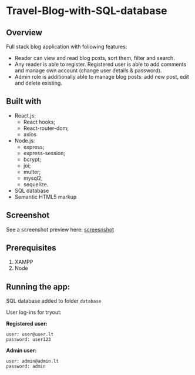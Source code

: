 # Travel-Blog-with-SQL-database

## Overview
Full stack blog application with following features:
- Reader can view and read blog posts, sort them, filter and search.
- Any reader is able to register. Registered user is able to add comments and manage own account (change user details & password).
- Admin role is additionally able to manage blog posts: add new post, edit and delete existing.

## Built with
- React.js:
    - React hooks;
    - React-router-dom;
    - axios
- Node.js: 
    - express;
    - express-session;
    - bcrypt;
    - joi;
    - multer;
    - mysql2;
    - sequelize.
- SQL database
- Semantic HTML5 markup

## Screenshot 

See a screenshot preview here: [screesnshot](https://github.com/ejuociene/Travel-Blog-with-SQL-database/blob/master/Screenshot%202022-09-13%20173915.png)

## Prerequisites
1. XAMPP
2. Node

## Running the app:
SQL database added to folder `database`

User log-ins for tryout:

**Registered user:** 
```
user: user@user.lt
password: user123
```
**Admin user:**
```
user: admin@admin.lt  
password: admin
```
